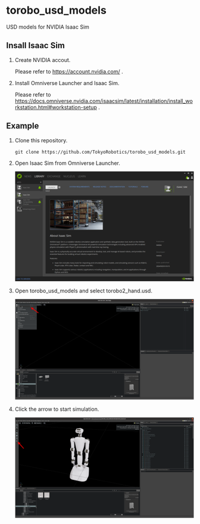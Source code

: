# torobo_usd_models
USD models for NVIDIA Isaac Sim

## Insall Isaac Sim
1. Create NVIDIA accout.

    Please refer to https://account.nvidia.com/ .

2. Install Omniverse Launcher and Isaac Sim.

    Please refer to https://docs.omniverse.nvidia.com/isaacsim/latest/installation/install_workstation.html#workstation-setup .


## Example
1. Clone this repository.
    ```
    git clone https://github.com/TokyoRobotics/torobo_usd_models.git
    ```

2. Open Isaac Sim from Omniverse Launcher.

    ![](./doc/omniverse_launcher.png)

3. Open torobo_usd_models and select torobo2_hand.usd.

    ![](./doc/open_robot.png)

4. Click the arrow to start simulation.

    ![](./doc/start_simulation.png)